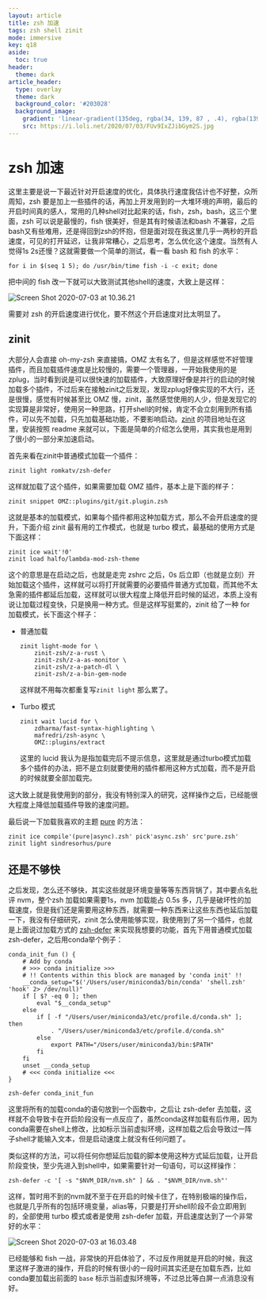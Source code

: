 ```yaml
---
layout: article
title: zsh 加速
tags: zsh shell zinit
mode: immersive
key: q18
aside:
  toc: true
header:
  theme: dark
article_header:
  type: overlay
  theme: dark
  background_color: '#203028'
  background_image:
    gradient: 'linear-gradient(135deg, rgba(34, 139, 87 , .4), rgba(139, 34, 139, .4))'
    src: https://i.loli.net/2020/07/03/FUv9IxZJibGym2S.jpg
---
```


# zsh 加速 

这里主要是说一下最近针对开启速度的优化，具体执行速度我估计也不好整，众所周知，zsh 要是加上一些插件的话，再加上开发用到的一大堆环境的声明，最后的开启时间真的感人，常用的几种shell对比起来的话，fish，zsh，bash，这三个里面，zsh 可以说是最慢的，fish 很美好，但是其有时候语法和bash 不兼容，之后bash又有些难用，还是得回到zsh的怀抱，但是面对现在我这里几乎一两秒的开启速度，可见的打开延迟，让我非常糟心，之后思考，怎么优化这个速度。当然有人觉得1s 2s还慢？这就需要做一个简单的测试，看一看 bash 和 fish 的水平：

```shell
for i in $(seq 1 5); do /usr/bin/time fish -i -c exit; done
```

把中间的 fish 改一下就可以大致测试其他shell的速度，大致上是这样：

![Screen Shot 2020-07-03 at 10.36.21](https://i.loli.net/2020/07/03/NnUj6fE5ucK9SV2.png)

需要对 zsh 的开启速度进行优化，要不然这个开启速度对比太明显了。

## zinit

大部分人会直接 oh-my-zsh 来直接搞，OMZ 太有名了，但是这样感觉不好管理插件，而且加载插件速度是比较慢的，需要一个管理器，一开始我使用的是 zplug，当时看到说是可以很快速的加载插件，大致原理好像是并行的启动的时候加载多个插件，不过后来在接触zinit之后发现，发现zplug好像实现的不大行，还是很慢，感觉有时候甚至比 OMZ 慢，zinit，虽然感觉使用的人少，但是发现它的实现算是非常好，使用另一种思路，打开shell的时候，肯定不会立刻用到所有插件，可以先不加载，只先加载基础功能，不要影响启动。[zinit](https://github.com/zdharma/zinit) 的项目地址在这里，安装按照 readme 来就可以，下面是简单的介绍怎么使用，其实我也是用到了很小的一部分来加速启动。

首先来看在zinit中普通模式加载一个插件：

```shell
zinit light romkatv/zsh-defer
```

这样就加载了这个插件，如果需要加载 OMZ 插件，基本上是下面的样子：

```shell
zinit snippet OMZ::plugins/git/git.plugin.zsh
```

这就是基本的加载模式，如果每个插件都用这种加载方式，那么不会开启速度的提升，下面介绍 zinit 最有用的工作模式，也就是 turbo 模式，最基础的使用方式是下面这样：

```shell
zinit ice wait'!0' 
zinit load halfo/lambda-mod-zsh-theme
```

这个的意思是在启动之后，也就是走完 zshrc 之后，0s 后立即（也就是立刻）开始加载这个插件，这样就可以将打开就需要的必要插件普通方式加载，而其他不太急需的插件都延后加载，这样就可以很大程度上降低开启时候的延迟，本质上没有说让加载过程变快，只是换用一种方式。但是这样写挺累的，zinit 给了一种 for 加载模式，长下面这个样子：

- 普通加载

    ```shell
    zinit light-mode for \
        zinit-zsh/z-a-rust \
        zinit-zsh/z-a-as-monitor \
        zinit-zsh/z-a-patch-dl \
        zinit-zsh/z-a-bin-gem-node
    ```

    这样就不用每次都重复写`zinit light` 那么累了。

- Turbo 模式

    ```shell
    zinit wait lucid for \
        zdharma/fast-syntax-highlighting \
        mafredri/zsh-async \
        OMZ::plugins/extract 
    ```

    这里的 lucid 我认为是指加载完后不提示信息，这里就是通过turbo模式加载多个插件的办法，把不是立刻就要使用的插件都用这种方式加载，而不是开启的时候就要全部加载完。

这大致上就是我使用到的部分，我没有特别深入的研究，这样操作之后，已经能很大程度上降低加载插件导致的速度问题。

最后说一下加载我喜欢的主题 [pure](https://github.com/sindresorhus/pure) 的方法：

```shell
zinit ice compile'(pure|async).zsh' pick'async.zsh' src'pure.zsh'
zinit light sindresorhus/pure
```

## 还是不够快

之后发现，怎么还不够快，其实这些就是环境变量等等东西背锅了，其中要点名批评 nvm，整个zsh 加载如果需要1s，nvm 加载能占 0.5s 多，几乎是破坏性的加载速度，但是我们还是需要用这种东西，就需要一种东西来让这些东西也延后加载一下，我没有仔细研究，zinit 怎么使用能够实现，我使用到了另一个插件，也就是上面说过加载方式的 [zsh-defer](https://github.com/romkatv/zsh-defer) 来实现我想要的功能，首先下用普通模式加载 zsh-defer，之后用conda举个例子：

```shell
conda_init_fun () {
    # Add by conda
    # >>> conda initialize >>>
    # !! Contents within this block are managed by 'conda init' !!
    __conda_setup="$('/Users/user/miniconda3/bin/conda' 'shell.zsh' 'hook' 2> /dev/null)"
    if [ $? -eq 0 ]; then
        eval "$__conda_setup"
    else
        if [ -f "/Users/user/miniconda3/etc/profile.d/conda.sh" ]; then
            . "/Users/user/miniconda3/etc/profile.d/conda.sh"
        else
            export PATH="/Users/user/miniconda3/bin:$PATH"
        fi
    fi
    unset __conda_setup
    # <<< conda initialize <<<
}

zsh-defer conda_init_fun
```

这里将所有的加载conda的语句放到一个函数中，之后让 zsh-defer 去加载，这样就不会导致卡在开启阶段没有一点反应了，虽然conda这样加载有后作用，因为conda需要在shell上修改，比如标示当前虚拟环境，这样加载之后会导致过一阵子shell才能输入文本，但是启动速度上就没有任何问题了。

类似这样的方法，可以将任何你想延后加载的脚本使用这种方式延后加载，让开启阶段变快，至少先进入到shell中，如果需要针对一句语句，可以这样操作：

```shell
zsh-defer -c '[ -s "$NVM_DIR/nvm.sh" ] && . "$NVM_DIR/nvm.sh"'
```

这样，暂时用不到的nvm就不至于在开启的时候卡住了，在特别极端的操作后，也就是几乎所有的包括环境变量，alias等，只要是打开shell阶段不会立即用到的，全部使用 turbo 模式或者是使用 zsh-defer 加载，开启速度达到了一个非常好的水平：

![Screen Shot 2020-07-03 at 16.03.48](https://i.loli.net/2020/07/03/AVkWcBZhglfEReX.png)

已经能够和 fish 一战，非常快的开启体验了，不过反作用就是开启的时候，我这里这样子激进的操作，开启的时候有很小的一段时间其实还是在加载东西，比如conda要加载出前面的 `base` 标示当前虚拟环境等，不过总比等白屏一点消息没有好。

